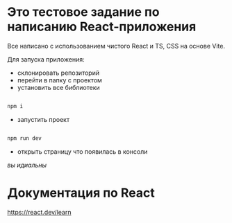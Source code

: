 
# Это тестовое задание по написанию React-приложения 

Все написано с использованием чистого React и TS, CSS на основе Vite.

Для запуска приложения:

- склонировать репозиторий
- перейти в папку с проектом
- установить все библиотеки 

```bash

npm i

```

- запустить проект 

```bash

npm run dev

```

- открыть страницу что появилась в консоли

*вы идиальны*

# Документация по React

https://react.dev/learn
